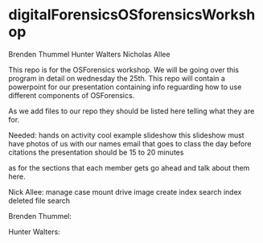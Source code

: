 # digitalForensicsOSforensicsWorkshop
 Brenden Thummel Hunter Walters Nicholas Allee

This repo is for the OSForensics workshop. We will be going over this program in detail on wednesday the 25th.
This repo will contain a powerpoint for our presentation containing info reguarding how to use different components of OSForensics.

As we add files to our repo they should be listed here telling what they are for.


Needed:
hands on activity
cool example
slideshow
 this slideshow must have photos of us with our names
email that goes to class the day before
citations
the presentation should be 15 to 20 minutes


as for the sections that each member gets go ahead and talk about them here.


Nick Allee:
    manage case
    mount drive image
    create index
    search index
    deleted file search


Brenden Thummel:

Hunter Walters: